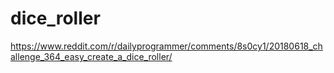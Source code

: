 # dice_roller
https://www.reddit.com/r/dailyprogrammer/comments/8s0cy1/20180618_challenge_364_easy_create_a_dice_roller/